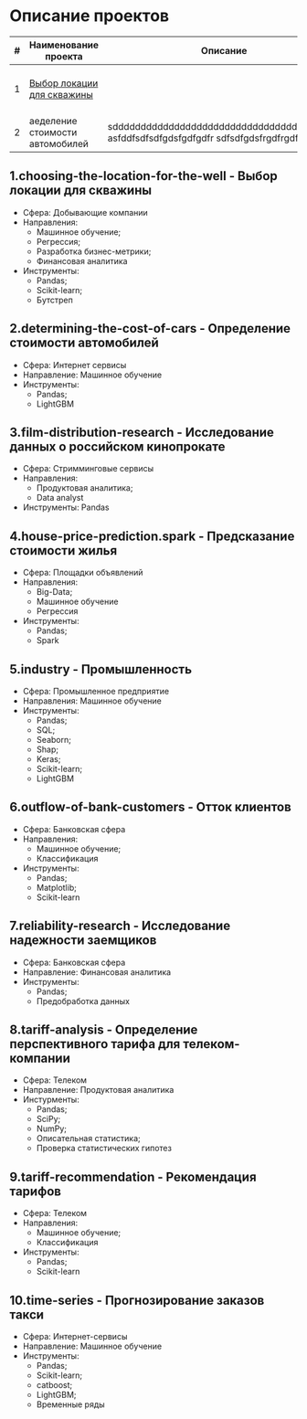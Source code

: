 # Описание проектов

|**#**|**Наименование проекта**|**Описание**|**Стек**|
|--|--|--|--|
|1| [Выбор локации для скважины](https://github.com/nik-moment/practicum-example/tree/main/choosing-the-location-for-the-well) ||Pandas, Scikit-learn, Бустреп|
|2| aеделение стоимости автомобилей  |      sddddddddddddddddddddddddddddddddddddddssd asfddfsdfsdfgdsfgdfgdfr sdfsdfgdsfrgdfrgdf|  sdfsdgfdsg <br/> sdfdfgdf|




## 1.choosing-the-location-for-the-well - Выбор локации для скважины

- Сфера: Добывающие компании
- Направления:
  + Машинное обучение;
  + Регрессия;
  + Разработка бизнес-метрики;
  + Финансовая аналитика
- Инструменты:
  + Pandas;
  + Scikit-learn;
  + Бутстреп

## 2.determining-the-cost-of-cars - Определение стоимости автомобилей

- Сфера: Интернет сервисы
- Направление: Машинное обучение
- Инструменты:
  + Pandas;
  + LightGBM
 
## 3.film-distribution-research - Исследование данных о российском кинопрокате

- Сфера: Стримминговые сервисы
- Направления:
  + Продуктовая аналитика;
  + Data analyst
- Инструменты: Pandas

## 4.house-price-prediction.spark - Предсказание стоимости жилья

- Сфера: Площадки объявлений
- Направления:
  + Big-Data;
  + Машинное обучение
  + Регрессия
- Инструменты:
  + Pandas;
  + Spark

## 5.industry - Промышленность

- Сфера: Промышленное предприятие
- Направления: Машинное обучение
- Инструменты:
  + Pandas;
  + SQL;
  + Seaborn;
  + Shap;
  + Keras;
  + Scikit-learn;
  + LightGBM

## 6.outflow-of-bank-customers - Отток клиентов

- Сфера: Банковская сфера
- Направления:
  + Машинное обучение;
  + Классификация
- Инструменты:
  + Pandas;
  + Matplotlib;
  + Scikit-learn

## 7.reliability-research - Исследование надежности заемщиков

- Сфера: Банковская сфера
- Направление: Финансовая аналитика
- Инструменты:
  + Pandas;
  + Предобработка данных

## 8.tariff-analysis - Определение перспективного тарифа для телеком-компании

- Сфера: Телеком
- Направление: Продуктовая аналитика
- Инстурменты:
  + Pandas;
  + SciPy;
  + NumPy;
  + Описательная статистика;
  + Проверка статистических гипотез

## 9.tariff-recommendation - Рекомендация тарифов

- Сфера: Телеком
- Направления:
  + Машинное обучение;
  + Классификация
- Инструменты:
  + Pandas;
  + Scikit-learn

## 10.time-series - Прогнозирование заказов такси

- Сфера: Интернет-сервисы
- Направление: Машинное обучение
- Инструменты:
  + Pandas;
  + Scikit-learn;
  + catboost;
  + LightGBM;
  + Временные ряды
